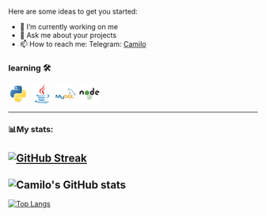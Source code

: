 Here are some ideas to get you started:

- 🔭 I’m currently working on me
- 💬 Ask me about your projects
- 📫 How to reach me: Telegram: [Camilo](https://t.me/NovaChronoBlade)


<div align="left">
    <h3>learning 🛠</h3>
    <div>
        <img src="https://github.com/devicons/devicon/blob/master/icons/python/python-original.svg" title="Python" alt="Python" width="40" height="40">&nbsp;
        <img src="https://github.com/devicons/devicon/blob/master/icons/java/java-original.svg" title="Java" alt="Java" width="40" height="40">&nbsp;
        <img src="https://github.com/devicons/devicon/blob/master/icons/mysql/mysql-original-wordmark.svg" title="MySql" alt="MySql" width="40" height="40">&nbsp;
        <img src="https://github.com/devicons/devicon/blob/master/icons/nodejs/nodejs-original-wordmark.svg" title="Nodejs" alt="Nodejs" width="40" height="40">&nbsp;

</div>

---

###  📊My stats: 
[![GitHub Streak](https://streak-stats.demolab.com?user=NovaChronoBlade&theme=dark&mode=weekly)](https://git.io/streak-stats)
---
![Camilo's GitHub stats](https://github-readme-stats.vercel.app/api?username=NovaChronoBlade&theme=dark&show_icons=true)
---
[![Top Langs](https://github-readme-stats.vercel.app/api/top-langs/?username=NovaChronoBlade)](https://github.com/anuraghazra/github-readme-stats)
